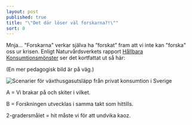 ```yaml
---
layout: post
published: true
title: "\"Det där löser väl forskarna?!\""
sort: 0
---
```






Mnja... "Forskarna" verkar själva ha ”forskat” fram att vi inte kan "forska" oss ur krisen. Enligt Naturvårdsverkets rapport [Hållbara Konsumtionsmönster](https://www.naturvardsverket.se/Documents/publikationer6400/978-91-620-6653-6.pdf?pid=14404) ser det kortfattat ut så här:

(En mer pedagogisk bild är på väg.)

![Scenarier för växthusgasutsläpp från privat konsumtion i Sverige]({{site.baseurl}}/images/2gradersmaalet.jpg)

A = Vi brakar på och skiter i vilket.

B = Forskningen utvecklas i samma takt som hittills.

2-gradersmålet = hit måste vi för att undvika kaoz.
